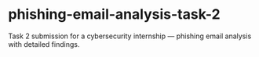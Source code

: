 # phishing-email-analysis-task-2
Task 2 submission for a cybersecurity internship — phishing email analysis with detailed findings.
